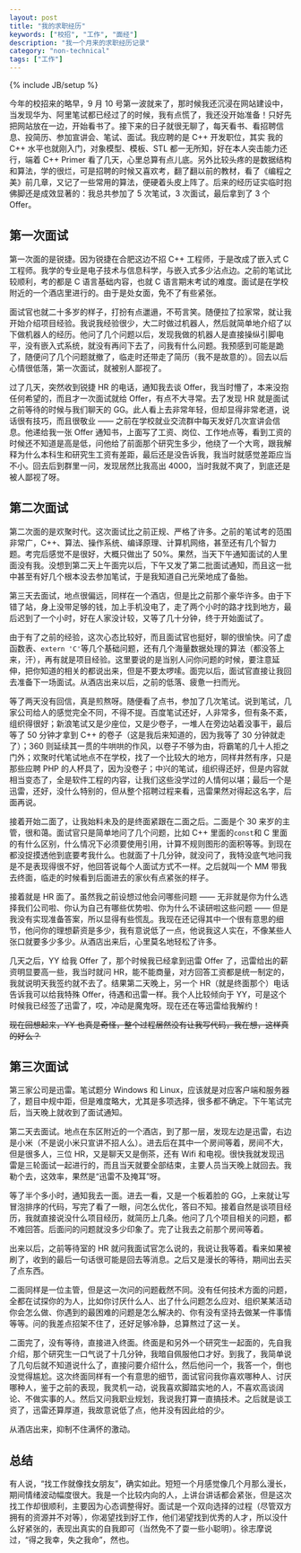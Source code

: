 ```yaml
---
layout: post
title: "我的求职经历"
keywords: ["校招", "工作", "面经"]
description: "我一个月来的求职经历记录"
category: "non-technical"
tags: ["工作"]
---
```

{% include JB/setup %}

今年的校招来的略早，9 月 10 号第一波就来了，那时候我还沉浸在网站建设中，当发现华为、阿里笔试都已经过了的时候，我有点慌了，我还没开始准备！只好先把网站放在一边，开始看书了。接下来的日子就很无聊了，每天看书、看招聘信息、投简历、参加宣讲会、笔试、面试。我应聘的是 C++ 开发职位，其实 我的 C++ 水平也就刚入门，对象模型、模板、STL 都一无所知，好在本人突击能力还行，端着 C++ Primer 看了几天，心里总算有点儿底。另外比较头疼的是数据结构和算法，学的很烂，可是招聘的时候又喜欢考，翻了翻以前的教材，看了《编程之美》前几章，又记了一些常用的算法，便硬着头皮上阵了。后来的经历证实临时抱佛脚还是成效显著的：我总共参加了 5 次笔试，3 次面试，最后拿到了 3 个 Offer。

## 第一次面试

第一次面的是锐捷。因为锐捷在合肥这边不招 C++ 工程师，于是改成了嵌入式 C 工程师。我学的专业是电子技术与信息科学，与嵌入式多少沾点边。之前的笔试比较顺利，考的都是 C 语言基础内容，也就 C 语言期末考试的难度。面试是在学校附近的一个酒店里进行的。由于是处女面，免不了有些紧张。

面试官也就二十多岁的样子，打扮有点邋遢，不苟言笑。随便拉了拉家常，就让我开始介绍项目经验。我说我经验很少，大二时做过机器人，然后就简单地介绍了以下做机器人的经历。他问了几个问题以后，发现我做的机器人是直接操纵引脚电平，没有嵌入式系统，就没有再问下去了，问我有什么问题。我预感到可能是跪了，随便问了几个问题就撤了，临走时还带走了简历（我不是故意的）。回去以后心情很低落，第一次面试，就被别人鄙视了。

过了几天，突然收到锐捷 HR 的电话，通知我去谈 Offer，我当时懵了，本来没抱任何希望的，而且才一次面试就给 Offer，有点不大寻常。去了发现 HR 就是面试之前等待的时候与我们聊天的 GG。此人看上去非常年轻，但却显得非常老道，说话很有技巧，而且很敬业 —— 之前在学校就业交流群中每天发好几次宣讲会信息。他递给我一张 Offer 通知书，上面写了工资、岗位、工作地点等，看到工资的时候还不知道是高是低，问他给了前面那个研究生多少，他绕了一个大弯，跟我解释为什么本科生和研究生工资有差距，最后还是没告诉我，我当时就感觉差距应当不小。回去后到群里一问，发现居然比我高出 4000，当时我就不爽了，到底还是被人鄙视了呀。

## 第二次面试

第二次面的是欢聚时代。这次面试比之前正规、严格了许多。之前的笔试考的范围非常广，C++、算法、操作系统、编译原理、计算机网络，甚至还有几个智力题。考完后感觉不是很好，大概只做出了 50%。果然，当天下午通知面试的人里面没有我。没想到第二天上午面完以后，下午又发了第二批面试通知，而且这一批中甚至有好几个根本没去参加笔试，于是我知道自己光荣地成了备胎。

第三天去面试，地点很偏远，同样在一个酒店，但是比之前那个豪华许多。由于下错了站，身上没带足够的钱，加上手机没电了，走了两个小时的路才找到地方，最后迟到了一个小时，好在人家没计较，又等了几十分钟，终于开始面试了。

由于有了之前的经验，这次心态比较好，而且面试官也挺好，聊的很愉快。问了虚函数表、`extern 'C'`等几个基础问题，还有几个海量数据处理的算法（都没答上来，汗），再有就是项目经验。这里要说的是当别人问你问题的时候，要注意延伸，把你知道的相关的都说出来，但是不要太啰嗦。面完以后，面试官直接让我回去准备下一场面试。从酒店出来以后，之前的低落、疲惫一扫而光。

等了两天没有回信，真是煎熬呀。随便看了点书，参加了几次笔试。说到笔试，几家公司给人的感觉完全不同，不得不提。百度笔试还好，人非常多，但有条不紊，组织得很好；新浪笔试又是少座位，又是少卷子，一堆人在旁边站着没事干，最后等了 50 分钟才拿到 C++ 的卷子（这是我后来知道的，因为我等了 30 分钟就走了）；360 则延续其一贯的牛哄哄的作风，以卷子不够为由，将霸笔的几十人拒之门外；欢聚时代笔试地点不在学校，找了一个比较大的地方，同样井然有序，只是那些应聘 PHP 的人杯具了，因为没卷子；中兴的笔试，组织得还好，但是内容就相当变态了，全是软件工程的内容，让我们这些没学过的人情何以堪；最后一个是迅雷，还好，没什么特别的，但从整个招聘过程来看，迅雷果然对得起这名字，后面再说。

接着开始二面了，让我始料未及的是终面紧跟在二面之后。二面是个 30 来岁的主管，很和蔼。面试官只是简单地问了几个问题，比如 C++ 里面的`const`和 C 里面的有什么区别，什么情况下必须要使用引用，计算不规则图形的面积等等。到现在都没捉摸透他到底要考我什么。也就面了十几分钟，就没问了，我特没底气地问我是不是表现得很不好，他回答说每个人面试方式不一样。之后就叫一个 MM 带我去终面，临走的时候看到后面进去的家伙有点紧张的样子。

接着就是 HR 面了。虽然我之前设想过他会问哪些问题 —— 无非就是你为什么选择我们公司啦、你认为自己有哪些优势啦、你为什么不读研啦这些问题 —— 但是我没有实现准备答案，所以显得有些慌乱。我现在还记得其中一个很有意思的细节，他问你的理想薪资是多少，我有意说低了一点，他说我这人实在，不像某些人张口就要多少多少。从酒店出来后，心里莫名地轻松了许多。

几天之后，YY 给我 Offer 了，那个时候我已经拿到迅雷 Offer 了，迅雷给出的薪资明显要高一些，我当时就问 HR，能不能商量，对方回答工资都是统一制定的，我就说明天我签约就不去了。结果第二天晚上，另一个 HR（就是终面那个）电话告诉我可以给我特殊 Offer，待遇和迅雷一样。我个人比较倾向于 YY，可是这个时候我已经签了迅雷了，哎，冲动是魔鬼呀。现在还在等迅雷给我解约！

<del>现在回想起来，YY 也真是奇怪，整个过程居然没有让我写代码，我在想，这样真的好么？</del>

## 第三次面试

第三家公司是迅雷。笔试题分 Windows 和 Linux，应该就是对应客户端和服务器了，题目中规中距，但是难度略大，尤其是多项选择，很多都不确定。下午笔试完后，当天晚上就收到了面试通知。

第二天去面试。地点在东区附近的一个酒店，到了那一层，发现左边是迅雷，右边是小米（不是说小米只宣讲不招人么）。进去后在其中一个房间等着，房间不大，但是很多人，三位 HR，又是聊天又是倒茶，还有 Wifi 和电视。很快我就发现迅雷是三轮面试一起进行的，而且当天就要全部结束，主要人员当天晚上就回去。我勒个去，这效率，果然是“迅雷不及掩耳”呀。

等了半个多小时，通知我去一面。进去一看，又是一个板着脸的 GG，上来就让写冒泡排序的代码，写完了看了一眼，问怎么优化，答曰不知。接着自然是谈项目经历，我就直接说没什么项目经历，就简历上几条。他问了几个项目相关的问题，都不难回答。后面问的问题就没多少印象了。完了让我去之前那个房间等着。

出来以后，之前等待室的 HR 就问我面试官怎么说的，我说让我等着。看来如果被刷了，收到的最后一句话很可能是回去等消息。之后又是漫长的等待，期间出去买了点东西。

二面同样是一位主管，但是这一次问的问题截然不同。没有任何技术方面的问题，全都在试探你的为人，比如你讨厌什么人、出了什么问题怎么应对、组织某某活动你会怎么做、你遇到的最困难的问题是怎么解决的、你有没有坚持去做某一件事情等等。问的我差点招架不住了，还好足够冷静，总算熬过了这一关。

二面完了，没有等待，直接进入终面。终面是和另外一个研究生一起面的，先自我介绍，那个研究生一口气说了十几分钟，我暗自佩服他口才好。到我了，我简单说了几句后就不知道说什么了，直接问要介绍什么，然后他问一个，我答一个，倒也没觉得尴尬。这次终面同样有一个有意思的细节，面试官问我你喜欢哪种人、讨厌哪种人，鉴于之前的表现，我灵机一动，说我喜欢脚踏实地的人，不喜欢高谈阔论、不做实事的人。然后又问我职业规划，我说我打算一直搞技术。之后就是谈工资了，迅雷还算厚道，我故意说低了点，他并没有因此给的少。

从酒店出来，抑制不住满怀的激动。

## 总结

有人说，“找工作就像找女朋友”，确实如此。短短一个月感觉像几个月那么漫长，期间情绪波动幅度很大。我是一个比较内向的人，上讲台讲话都会紧张，但是这次找工作却很顺利，主要因为心态调整得好。面试是一个双向选择的过程（尽管双方拥有的资源并不对等），你渴望找到好工作，他们渴望找到优秀的人才，所以没什么好紧张的，表现出真实的自我即可（当然免不了耍一些小聪明）。徐志摩说过，“得之我幸，失之我命”，然也。
